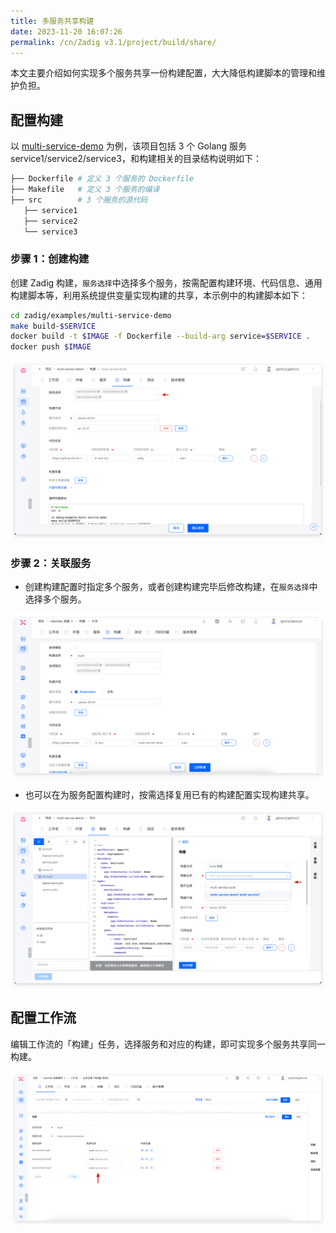 ```yaml
---
title: 多服务共享构建
date: 2023-11-20 16:07:26
permalink: /cn/Zadig v3.1/project/build/share/
---
```


本文主要介绍如何实现多个服务共享一份构建配置，大大降低构建脚本的管理和维护负担。

## 配置构建

以 [multi-service-demo](https://github.com/koderover/zadig/tree/main/examples/multi-service-demo) 为例，该项目包括 3 个 Golang 服务 service1/service2/service3，和构建相关的目录结构说明如下：

``` bash
├── Dockerfile # 定义 3 个服务的 Dockerfile
├── Makefile   # 定义 3 个服务的编译
├── src        # 3 个服务的源代码
   ├── service1
   ├── service2
   └── service3
```

### 步骤 1：创建构建
创建 Zadig 构建，`服务选择`中选择多个服务，按需配置构建环境、代码信息、通用构建脚本等，利用系统提供变量实现构建的共享，本示例中的构建脚本如下：

```bash
cd zadig/examples/multi-service-demo
make build-$SERVICE
docker build -t $IMAGE -f Dockerfile --build-arg service=$SERVICE .
docker push $IMAGE
```

![共享构建](../../../_images/share_build_config.png)

### 步骤 2：关联服务

- 创建构建配置时指定多个服务，或者创建构建完毕后修改构建，在`服务选择`中选择多个服务。

![使用共享构建](../../../_images/how_to_use_share_build_config_220.png)

- 也可以在为服务配置构建时，按需选择复用已有的构建配置实现构建共享。

![新建服务时复用已有构建](../../../_images/share_build_when_create_service.png)


## 配置工作流

编辑工作流的「构建」任务，选择服务和对应的构建，即可实现多个服务共享同一构建。

![配置工作流](../../../_images/share_build_workflow_config.png)